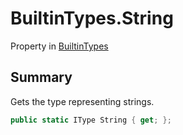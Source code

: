 # BuiltinTypes.String

Property in [BuiltinTypes](/api/csharp/yarn.builtintypes.md)

## Summary

Gets the type representing strings.

```csharp
public static IType String { get; };
```

